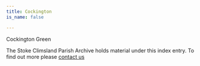 ```yaml
---
title: Cockington
is_name: false

---
```


Cockington Green


The Stoke Climsland Parish Archive holds material under this index entry. To find out more please [contact us](/contact/)
